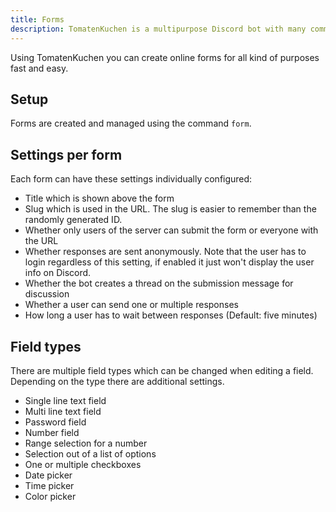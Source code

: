 ```yaml
---
title: Forms
description: TomatenKuchen is a multipurpose Discord bot with many common and innovative features for your server. Using the online forms you can create for example ban appeals or staff applications.
---
```


Using TomatenKuchen you can create online forms for all kind of purposes fast and easy.

## Setup

Forms are created and managed using the command `form`.

## Settings per form

Each form can have these settings individually configured:
- Title which is shown above the form
- Slug which is used in the URL. The slug is easier to remember than the randomly generated ID.
- Whether only users of the server can submit the form or everyone with the URL
- Whether responses are sent anonymously. Note that the user has to login regardless of this setting, if enabled it just won't display the user info on Discord.
- Whether the bot creates a thread on the submission message for discussion
- Whether a user can send one or multiple responses
- How long a user has to wait between responses (Default: five minutes)

## Field types

There are multiple field types which can be changed when editing a field. Depending on the type there are additional settings.

- Single line text field
- Multi line text field
- Password field
- Number field
- Range selection for a number
- Selection out of a list of options
- One or multiple checkboxes
- Date picker
- Time picker
- Color picker
